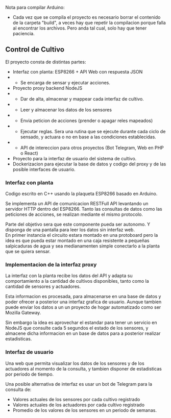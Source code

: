 Nota para compilar Arduino:
 - Cada vez que se compila el proyecto es necesario borrar el contenido de la carpeta "build", a veces hay que repetir la compilacion porque falla al encontrar los archivos. Pero anda tal cual, solo hay que tener paciencia.
 

## Control de Cultivo

El proyecto consta de distintas partes:

 - Interfaz con planta: ESP8266 + API Web con respuesta JSON
 - - Se encarga de sensar y ejecutar acciones.
 - Proyecto proxy backend NodeJS
 - - Dar de alta, almacenar y mappear cada interfaz de cultivo.
 - - Leer y almacenar los datos de los sensores
 - - Envia peticion de acciones (prender o apagar reles mapeados)
 - - Ejecutar reglas. Sera una rutina que se ejecute durante cada ciclo de sensado, y actuara o no en base a las condiciones establecidas.
 - - API de intereccion para otros proyectos (Bot Telegram, Web en PHP o React)
 - Proyecto para la interfaz de usuario del sistema de cultivo.
 - Dockerizacion para ejecutar la base de datos y codigo del proxy y de las posible interfaces de usuario.


### Interfaz con planta

Codigo escrito en C++ usando la plaqueta ESP8266 basado en Arduino.

Se implementa un API de comunicacion RESTFull API levantando un servidor HTTP dentro del ESP8266.
Tanto las consultas de datos como las peticiones de acciones, se realizan mediante el mismo protocolo.

Parte del objetivo sera que este componente pueda ser autonomo. Y disponga de una pantalla para leer los datos sin interfaz web.   
En primer instancia el circuito estara montado en una protoboard pero la idea es que pueda estar montado en una caja resistente a pequeñas salpicaduras de agua y sea medianamenten simple conectarlo a la planta que se quiera sensar.

### Implementacion de la interfaz proxy

La interfaz con la planta recibe los datos del API y adapta su comportamiento a la cantidad de cultivos disponibles, tanto como la cantidad de sensores y actuadores.

Esta informacion es procesada, para almacenarse en una base de datos y poder ofrecer a posterior una interfaz grafica de usuario. Aunque tambien puede enviar los datos a un un proyecto de hogar automatizado como ser Mozilla Gateway.

Sin embargo la idea es aprovechar el estandar para tener un servicio en NodeJS que consulte cada 5 segundos el estado de los sensores, y almacene dicha informacion en un base de datos para a posterior realizar estadisticas.   

### Interfaz de usuario

Una web que permita visualizar los datos de los sensores y de los actuadores al momento de la consulta, y tambien disponer de estadisticas por periodo de tiempo.

Una posible alternativa de interfaz es usar un bot de Telegram para la consulta de:
 - Valores actuales de los sensores por cada cultivo registrado
 - Valores actuales de los actuadores por cada cultivo registrado
 - Promedio de los valores de los sensores en un periodo de semanas.